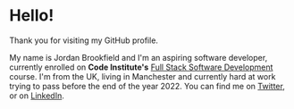 # Hello!
Thank you for visiting my GitHub profile.

My name is Jordan Brookfield and I'm an aspiring software developer, currently enrolled on **Code Institute's** [Full Stack Software Development](https://codeinstitute.net/) course. I'm from the UK, living in Manchester and currently hard at work trying to pass before the end of the year 2022. You can find me on [Twitter](https://twitter.com/Jord_Dev),  or on [LinkedIn](https://www.linkedin.com/in/jordanbrookfield/).
